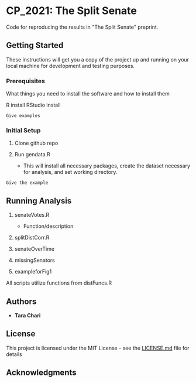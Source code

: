# CP_2021: The Split Senate

Code for reproducing the results in "The Split Senate" preprint.

## Getting Started

These instructions will get you a copy of the project up and running on your local machine for development and testing purposes.

### Prerequisites

What things you need to install the software and how to install them

R install
RStudio install

```
Give examples
```

### Initial Setup

1. Clone github repo

2. Run gendata.R
	* This will install all necessary packages, create the dataset necessary for analysis, and set working directory.


```
Give the example
```


## Running Analysis

1. senateVotes.R
	* Function/description
	
2. splitDistCorr.R

3. senateOverTime

4. missingSenators

5. exampleforFig1

All scripts utilize functions from distFuncs.R




## Authors

* **Tara Chari** 



## License

This project is licensed under the MIT License - see the [LICENSE.md](LICENSE.md) file for details

## Acknowledgments


